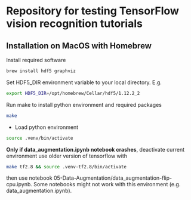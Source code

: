 # Repository for testing TensorFlow vision recognition tutorials

## Installation on MacOS with Homebrew

Install required software 
```BASH
brew install hdf5 graphviz
```
Set HDF5_DIR environment variable to your local directory. E.g.
```BASH
export HDF5_DIR=/opt/homebrew/Cellar/hdf5/1.12.2_2
```

Run make to install python environment and required packages
```BASH
make
```
 - Load python environment
```BASH
source .venv/bin/activate
```

**Only if data_augmentation.ipynb notebook crashes**, deactivate current 
environment use older version of tensorflow with
```BASH
make tf2.8 && source .venv-tf2.8/bin/activate
```
then use notebook 05-Data-Augmentation/data_augmentation-flip-cpu.ipynb. Some notebooks might not work with this environment (e.g. data_augmentation.ipynb).

